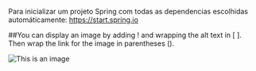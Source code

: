  Para inicializar um projeto Spring com todas as dependencias escolhidas automáticamente: https://start.spring.io
 
 ##You can display an image by adding ! and wrapping the alt text in [ ]. Then wrap the link for the image in parentheses ().
 
![This is an image]([https://myoctocat.com/gallery/](https://github.com/Joicemar/Joicemar/blob/main/my%20actocat.png))
